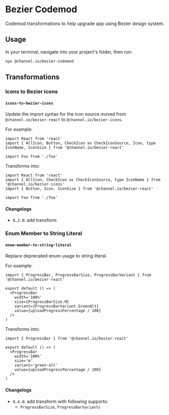 # Bezier Codemod

Codemod transformations to help upgrade app using Bezier design system.

## Usage

In your terminal, navigate into your project's folder, then run:

```bash
npx @channel.io/bezier-codemod
```

## Transformations

### Icons to Bezier icons

#### `icons-to-bezier-icons`

Update the import syntax for the icon source moved from `@channel.io/bezier-react` to `@channel.io/bezier-icons`.

For example:

```tsx
import React from 'react'
import { AllIcon, Button, CheckIcon as CheckIconSource, Icon, type IconName, IconSize } from '@channel.io/bezier-react'

import Foo from './foo'
```

Transforms into:

```tsx
import React from 'react'
import { AllIcon, CheckIcon as CheckIconSource, type IconName } from '@channel.io/bezier-icons'
import { Button, Icon, IconSize } from '@channel.io/bezier-react'

import Foo from './foo'
```

#### Changelogs

- `0.2.0`: add transform

### Enum Member to String Literal

#### `enum-member-to-string-literal`

Replace deprecated enum usage to string literal.

For example:

```tsx
import { ProgressBar, ProgressBarSize, ProgressBarVariant } from '@channel.io/bezier-react'

export default () => (
  <ProgressBar
    width='100%'
    size={ProgressBarSize.M}
    variant={ProgressBarVariant.GreenAlt}
    value={uploadProgressPercentage / 100}
  />
)
```

Transforms into:

```tsx
import { ProgressBar } from '@channel.io/bezier-react'

export default () => (
  <ProgressBar
    width='100%'
    size='m'
    variant='green-alt'
    value={uploadProgressPercentage / 100}
  />
)
```

#### Changelogs

- `0.4.0`: add transform with following supports:
  - `ProgressBarSize`, `ProgressBarVariants`
